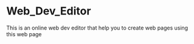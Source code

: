 # Web_Dev_Editor
This is an online web dev editor that help you to  create web pages using this web page
